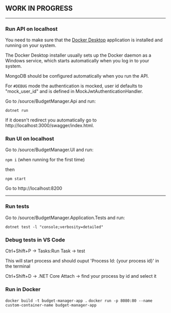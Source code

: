 ## WORK IN PROGRESS
---
### Run API on localhost

You need to make sure that the [Docker Desktop](https://docs.docker.com/get-docker/) application is installed and running on your system. 

The Docker Desktop installer usually sets up the Docker daemon as a Windows service, which starts automatically when you log in to your system. 

MongoDB should be configured automatically when you run the API.

For `#DEBUG` mode the authentication is mocked, user id defaults to "mock_user_id" and is defined in MockJwtAuthenticationHandler.

Go to /source/BudgetManager.Api and run:

```dotnet run```

If it doesn't redirect you automatically go to http://localhost:3000/swagger/index.html.

### Run UI on localhost

Go to /source/BudgetManager.UI and run:

```npm i``` (when running for the first time)

then

```npm start```

Go to http://localhost:8200

---

### Run tests

Go to /source/BudgetManager.Application.Tests and run:

```dotnet test -l "console;verbosity=detailed"```

### Debug tests in VS Code

Ctrl+Shift+P -> Tasks:Run Task -> test

This will start process and should ouput 'Process Id: {your process id}' in the terminal

Ctrl+Shift+D -> .NET Core Attach -> find your process by id and select it

### Run in Docker

```docker build -t budget-manager-app .```
```docker run -p 8080:80 --name custom-container-name budget-manager-app```